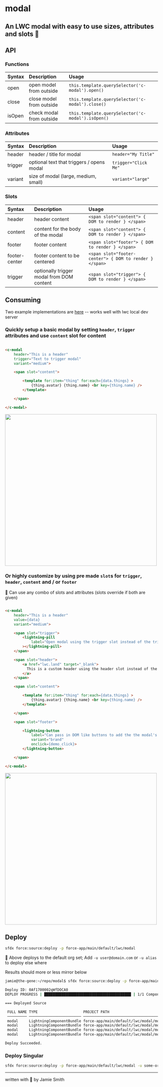 # modal

## An LWC modal with easy to use sizes, attributes and slots 🎰

## API

### Functions

| Syntax      | Description | Usage     |
| :---        |    :---   |   :--- |
| open    | open model from outside       | `this.template.querySelector('c-modal').open()`       |
| close   | close model from outside      | `this.template.querySelector('c-modal').close()`      |
| isOpen  | check modal from outside      | `this.template.querySelector('c-modal').isOpen()`     |

### Attributes

| Syntax      | Description | Usage     |
| :---        |    :---   |   :--- |
| header    | header / title for modal       | `header="My Title"`       |
| trigger   | optional text that triggers / opens modal     | `trigger="Click Me"`  |
| variant  | size of modal (large, medium, small)  | `variant="large"` |

### Slots

| Syntax      | Description | Usage     |
| :---        |    :---   |   :--- |
| header    | header content  | `<span slot="content"> { DOM to render } </span>`      |
| content  | content for the body of the modal  | `<span slot="content"> { DOM to render } </span>` |
| footer  | footer content  | `<span slot="footer"> { DOM to render } </span>` |
| footer-center  | footer content to be centered | `<span slot="footer-center"> { DOM to render } </span>` |
| trigger   | optionally trigger modal from DOM content  |`<span slot="trigger"> { DOM to render } </span>` |

## Consuming

Two example implementations are [here](force-app/main/default/lwc/exampleModal/exampleModal.html) -- works well with lwc local dev server

### Quickly setup a basic modal by setting `header`, `trigger` attributes and use `content` slot for content

```html

<c-modal
    header="This is a header"
    trigger="Text to trigger modal"
    variant="medium">

    <span slot="content">

        <template for:item="thing" for:each={data.things} >
            {thing.avatar} {thing.name} <br key={thing.name} />
        </template>

    </span>

</c-modal>
```

<img src="https://i.imgur.com/irT1Rfm.png" width="500px" />

### Or highly customize by using pre made `slot`s for `trigger`, `header`, `content` and / or `footer`

📌 Can use any combo of slots and attributes (slots override if both are given)

```html

<c-modal
    header="This is a header"
    value={data}
    variant="medium">

    <span slot="trigger">
        <lightning-pill
            label="Open modal using the trigger slot instead of the trigger attribute to pass in DOM instead of text"
        ></lightning-pill>
    </span>

    <span slot="header">
        <a href="lwc.land" target="_blank">
          This is a custom header using the header slot instead of the header attribute to pass in DOM instead of text
        </a>
    </span>

    <span slot="content">

        <template for:item="thing" for:each={data.things} >
            {thing.avatar} {thing.name} <br key={thing.name} />
        </template>

    </span>

    <span slot="footer">

        <lightning-button 
            label="Can pass in DOM like buttons to add the the modal's footer"
            variant="brand"
            onclick={demo_click}>
        </lightning-button>

    </span>

</c-modal>
```

<img src="https://i.imgur.com/BXiNM4H.png" width="500px" />

## Deploy

```bash
sfdx force:source:deploy -p force-app/main/default/lwc/modal
```

📌  Above deploys to the default org set; Add `-u user@domain.com` or `-u alias` to deploy else where

Results should more or less mirror below

```bash
jamie@the-gene:~/repo/modal$ sfdx force:source:deploy -p force-app/main/default/lwc/modal -u some-org

Deploy ID: 0Af1700002qWfDOCA0
DEPLOY PROGRESS | ████████████████████████████████████████ | 1/1 Components

=== Deployed Source

 FULL NAME TYPE                     PROJECT PATH                                       
 ───────── ──────────────────────── ────────────────────────────────────────────────── 
 modal     LightningComponentBundle force-app/main/default/lwc/modal/modal.css         
 modal     LightningComponentBundle force-app/main/default/lwc/modal/modal.html        
 modal     LightningComponentBundle force-app/main/default/lwc/modal/modal.js          
 modal     LightningComponentBundle force-app/main/default/lwc/modal/modal.js-meta.xml 

Deploy Succeeded.

```

### Deploy Singular

```bash
sfdx force:source:deploy -p force-app/main/default/lwc/modal -u some-org
```

---

written with 💙 by Jamie Smith
